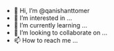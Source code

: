 - 👋 Hi, I’m @qanishanttomer
- 👀 I’m interested in ...
- 🌱 I’m currently learning ...
- 💞️ I’m looking to collaborate on ...
- 📫 How to reach me ...

<!---
qanishanttomer/qanishanttomer is a ✨ special ✨ repository because its `README.md` (this file) appears on your GitHub profile.
You can click the Preview link to take a look at your changes.
--->
